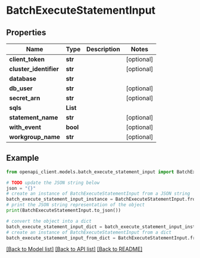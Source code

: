 # BatchExecuteStatementInput


## Properties

Name | Type | Description | Notes
------------ | ------------- | ------------- | -------------
**client_token** | **str** |  | [optional] 
**cluster_identifier** | **str** |  | [optional] 
**database** | **str** |  | 
**db_user** | **str** |  | [optional] 
**secret_arn** | **str** |  | [optional] 
**sqls** | **List** |  | 
**statement_name** | **str** |  | [optional] 
**with_event** | **bool** |  | [optional] 
**workgroup_name** | **str** |  | [optional] 

## Example

```python
from openapi_client.models.batch_execute_statement_input import BatchExecuteStatementInput

# TODO update the JSON string below
json = "{}"
# create an instance of BatchExecuteStatementInput from a JSON string
batch_execute_statement_input_instance = BatchExecuteStatementInput.from_json(json)
# print the JSON string representation of the object
print(BatchExecuteStatementInput.to_json())

# convert the object into a dict
batch_execute_statement_input_dict = batch_execute_statement_input_instance.to_dict()
# create an instance of BatchExecuteStatementInput from a dict
batch_execute_statement_input_from_dict = BatchExecuteStatementInput.from_dict(batch_execute_statement_input_dict)
```
[[Back to Model list]](../README.md#documentation-for-models) [[Back to API list]](../README.md#documentation-for-api-endpoints) [[Back to README]](../README.md)


